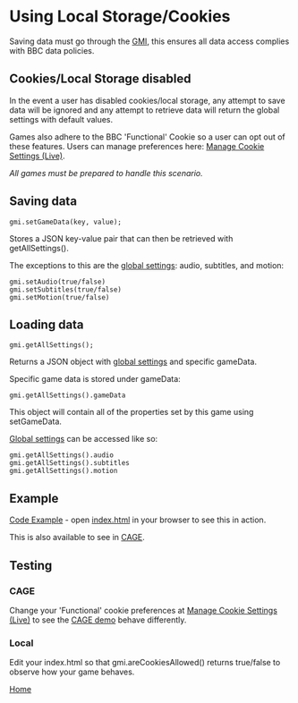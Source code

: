 # Using Local Storage/Cookies

Saving data must go through the [GMI](working-with-gmi.md), 
this ensures all data access complies with BBC data policies.

## Cookies/Local Storage disabled

In the event a user has disabled cookies/local storage, any attempt to 
save data will be ignored and any attempt to retrieve data will 
return the global settings with default values.

Games also adhere to the BBC 'Functional' Cookie so a user can opt out of these features. 
Users can manage preferences here: [Manage Cookie Settings (Live)].

*All games must be prepared to handle this scenario.*

## Saving data

````
gmi.setGameData(key, value);
````

Stores a JSON key-value pair that can then be retrieved with getAllSettings().

The exceptions to this are the [global settings](gmi.md#global-game-settings): audio, subtitles, and motion:

````
gmi.setAudio(true/false)
gmi.setSubtitles(true/false)
gmi.setMotion(true/false)
````

## Loading data

````
gmi.getAllSettings();
````

Returns a JSON object with [global settings](gmi.md#global-game-settings) and specific gameData.

Specific game data is stored under gameData:

````
gmi.getAllSettings().gameData
````

This object will contain all of the properties set by this game using setGameData.

[Global settings](gmi.md#global-game-settings) can be accessed like so:

````
gmi.getAllSettings().audio
gmi.getAllSettings().subtitles
gmi.getAllSettings().motion
````

## Example
[Code Example](../src/main.js) - open [index.html](../src/index.html) in your browser to see this in action.

This is also available to see in [CAGE](https://www.bbc.co.uk/cbeebies/embed/game/childrens-games-starter-pack).

## Testing

### CAGE
Change your 'Functional' cookie preferences at [Manage Cookie Settings (Live)] to see the [CAGE demo](https://www.bbc.co.uk/cbeebies/embed/game/childrens-games-starter-pack)
behave differently.

### Local
Edit your index.html so that gmi.areCookiesAllowed() returns true/false to observe how your game behaves. 


[Manage Cookie Settings (TEST)]: http://www.test.bbc.co.uk/privacy/cookies/managing/cookie-settings
[Manage Cookie Settings (LIVE)]: http://www.bbc.co.uk/privacy/cookies/managing/cookie-settings

[Home](../README.md)
